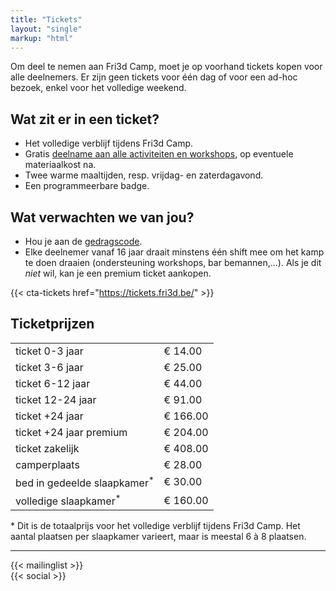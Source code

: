 ```yaml
---
title: "Tickets"
layout: "single"
markup: "html"
---
```

<div class="block--centered">
<p>
Om deel te nemen aan Fri3d Camp, moet je op voorhand tickets kopen voor alle deelnemers. Er zijn geen tickets voor één dag of voor een ad-hoc bezoek, enkel voor het volledige weekend.
</p>
<h2>Wat zit er in een ticket?</h2>
<ul>
	<li>Het volledige verblijf tijdens Fri3d Camp.</li>
	<li>Gratis <a href="/deelnemen/">deelname aan alle activiteiten en workshops</a>, op eventuele materiaalkost na.</li>
	<li>Twee warme maaltijden, resp. vrijdag- en zaterdagavond.</li>
	<li>Een programmeerbare badge.</li>
</ul>
<h2>Wat verwachten we van jou?</h2>
<ul>
	<li>Hou je aan de <a href="/deelnemen/excellent">gedragscode</a>.</li>
	<li>Elke deelnemer vanaf 16 jaar draait minstens één shift mee om het kamp te doen draaien (ondersteuning workshops, bar bemannen,...). Als je dit <em>niet</em> wil, kan je een premium ticket aankopen.</li>
</ul>
</div>

{{< cta-tickets href="https://tickets.fri3d.be/" >}}


<div class="block--centered" >
<h2>Ticketprijzen</h2>
	<table class="centerme">
		<tr><td>ticket 0-3 jaar</td><td>€ 14.00</td></tr>
		<tr><td>ticket 3-6 jaar</td><td>€ 25.00</td></tr>
		<tr><td>ticket 6-12 jaar</td><td>€ 44.00</td></tr>
		<tr><td>ticket 12-24 jaar</td><td>€ 91.00</td></tr>
		<tr><td>ticket +24 jaar</td><td>€ 166.00</td></tr>
		<tr><td>ticket +24 jaar premium</td><td>€ 204.00</td></tr>
		<tr><td>ticket zakelijk</td><td>€ 408.00</td></tr>
		<tr><td>camperplaats</td><td>€ 28.00</td></tr>
		<tr><td>bed in gedeelde slaapkamer<sup>*</sup></td><td>€ 30.00</td></tr>
		<tr><td>volledige slaapkamer<sup>*</sup></td><td>€ 160.00</td></tr>
	</table>
</div>

<div class="block--centered" >
	<p>
	* Dit is de totaalprijs voor het volledige verblijf tijdens Fri3d Camp. Het aantal plaatsen per slaapkamer varieert, maar is meestal 6 à 8 plaatsen.
	</p>
</div>

<hr class="gridrule" />
<div class="block--centered">
{{< mailinglist >}}
</div>
<div class="block--centered">
{{< social >}}
</div>
